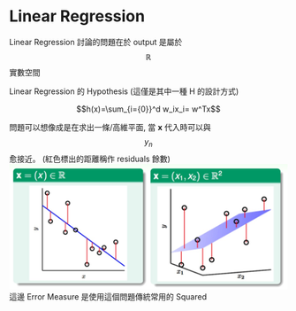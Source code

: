 # Linear Regression

Linear Regression 討論的問題在於 output 是屬於 $$\mathbb{R}$$ 實數空間

Linear Regression 的 Hypothesis (這僅是其中一種 H 的設計方式)

$$h(x)=\sum_{i={0}}^d w_ix_i= w^Tx$$

問題可以想像成是在求出一條/高維平面, 當 **x** 代入時可以與 $$y_n$$ 愈接近。 (紅色標出的距離稱作 residuals 餘數)
![](illustrationLR.jpg)
這邊 Error Measure 是使用這個問題傳統常用的 Squared